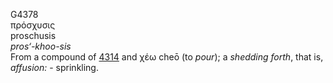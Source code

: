 <body>
  <p>G4378<br>  πρόσχυσις  <br> proschusis  <br><i>pros‘-khoo-sis </i><br>From a compound of <a href="g4314.htm">4314</a> and   χέω    cheō   (to <i>pour</i>); a <i>shedding</i> <i>forth</i>, that is, <i>affusion:</i> - sprinkling.<br></p>
 </body>